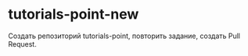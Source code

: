 # tutorials-point-new
Создать репозиторий tutorials-point, повторить задание, создать Pull Request.
